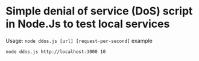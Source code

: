 # Simple denial of service (DoS) script in Node.Js to test local services

Usage:
`node ddos.js [url] [request-per-second]`
example
```
node ddos.js http://localhost:3000 10     
```
